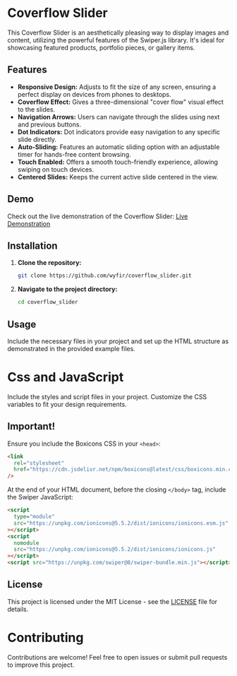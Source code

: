 # Coverflow Slider

This Coverflow Slider is an aesthetically pleasing way to display images and content, utilizing the powerful features of the Swiper.js library. It's ideal for showcasing featured products, portfolio pieces, or gallery items.

## Features

- **Responsive Design:** Adjusts to fit the size of any screen, ensuring a perfect display on devices from phones to desktops.
- **Coverflow Effect:** Gives a three-dimensional "cover flow" visual effect to the slides.
- **Navigation Arrows:** Users can navigate through the slides using next and previous buttons.
- **Dot Indicators:** Dot indicators provide easy navigation to any specific slide directly.
- **Auto-Sliding:** Features an automatic sliding option with an adjustable timer for hands-free content browsing.
- **Touch Enabled:** Offers a smooth touch-friendly experience, allowing swiping on touch devices.
- **Centered Slides:** Keeps the current active slide centered in the view.

## Demo

Check out the live demonstration of the Coverflow Slider:
[Live Demonstration](https://wyfir.github.io/coverflow_slider/)

## Installation

1. **Clone the repository:**
   ```bash
   git clone https://github.com/wyfir/coverflow_slider.git
   ```
2. **Navigate to the project directory:**
   ```bash
   cd coverflow_slider
   ```

## Usage

Include the necessary files in your project and set up the HTML structure as demonstrated in the provided example files.

# Css and JavaScript

Include the styles and script files in your project. Customize the CSS variables to fit your design requirements.

## Important!

Ensure you include the Boxicons CSS in your `<head>`:

```html
<link
  rel="stylesheet"
  href="https://cdn.jsdelivr.net/npm/boxicons@latest/css/boxicons.min.css"
/>
```

At the end of your HTML document, before the closing `</body>` tag, include the Swiper JavaScript:

```html
<script
  type="module"
  src="https://unpkg.com/ionicons@5.5.2/dist/ionicons/ionicons.esm.js"
></script>
<script
  nomodule
  src="https://unpkg.com/ionicons@5.5.2/dist/ionicons/ionicons.js"
></script>
<script src="https://unpkg.com/swiper@8/swiper-bundle.min.js"></script>

```
## License

This project is licensed under the MIT License - see the [LICENSE](LICENSE.txt) file for details.

# Contributing

Contributions are welcome! Feel free to open issues or submit pull requests to improve this project.
